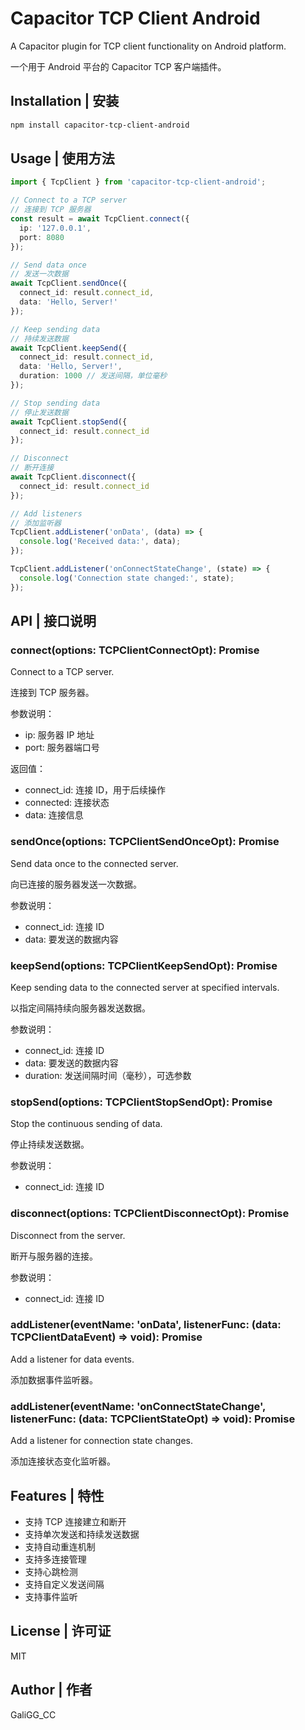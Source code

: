 # Capacitor TCP Client Android

A Capacitor plugin for TCP client functionality on Android platform.

一个用于 Android 平台的 Capacitor TCP 客户端插件。

## Installation | 安装

```bash
npm install capacitor-tcp-client-android
```

## Usage | 使用方法

```typescript
import { TcpClient } from 'capacitor-tcp-client-android';

// Connect to a TCP server
// 连接到 TCP 服务器
const result = await TcpClient.connect({
  ip: '127.0.0.1',
  port: 8080
});

// Send data once
// 发送一次数据
await TcpClient.sendOnce({
  connect_id: result.connect_id,
  data: 'Hello, Server!'
});

// Keep sending data
// 持续发送数据
await TcpClient.keepSend({
  connect_id: result.connect_id,
  data: 'Hello, Server!',
  duration: 1000 // 发送间隔，单位毫秒
});

// Stop sending data
// 停止发送数据
await TcpClient.stopSend({
  connect_id: result.connect_id
});

// Disconnect
// 断开连接
await TcpClient.disconnect({
  connect_id: result.connect_id
});

// Add listeners
// 添加监听器
TcpClient.addListener('onData', (data) => {
  console.log('Received data:', data);
});

TcpClient.addListener('onConnectStateChange', (state) => {
  console.log('Connection state changed:', state);
});
```

## API | 接口说明

### connect(options: TCPClientConnectOpt): Promise<TCPClientConnectResultOpt>

Connect to a TCP server.

连接到 TCP 服务器。

参数说明：
- ip: 服务器 IP 地址
- port: 服务器端口号

返回值：
- connect_id: 连接 ID，用于后续操作
- connected: 连接状态
- data: 连接信息

### sendOnce(options: TCPClientSendOnceOpt): Promise<void>

Send data once to the connected server.

向已连接的服务器发送一次数据。

参数说明：
- connect_id: 连接 ID
- data: 要发送的数据内容

### keepSend(options: TCPClientKeepSendOpt): Promise<void>

Keep sending data to the connected server at specified intervals.

以指定间隔持续向服务器发送数据。

参数说明：
- connect_id: 连接 ID
- data: 要发送的数据内容
- duration: 发送间隔时间（毫秒），可选参数

### stopSend(options: TCPClientStopSendOpt): Promise<void>

Stop the continuous sending of data.

停止持续发送数据。

参数说明：
- connect_id: 连接 ID

### disconnect(options: TCPClientDisconnectOpt): Promise<void>

Disconnect from the server.

断开与服务器的连接。

参数说明：
- connect_id: 连接 ID

### addListener(eventName: 'onData', listenerFunc: (data: TCPClientDataEvent) => void): Promise<PluginListenerHandle>

Add a listener for data events.

添加数据事件监听器。

### addListener(eventName: 'onConnectStateChange', listenerFunc: (data: TCPClientStateOpt) => void): Promise<PluginListenerHandle>

Add a listener for connection state changes.

添加连接状态变化监听器。

## Features | 特性

- 支持 TCP 连接建立和断开
- 支持单次发送和持续发送数据
- 支持自动重连机制
- 支持多连接管理
- 支持心跳检测
- 支持自定义发送间隔
- 支持事件监听

## License | 许可证

MIT

## Author | 作者

GaliGG_CC